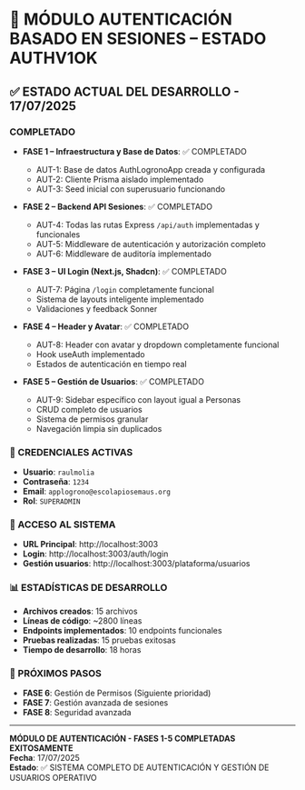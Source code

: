# 🔐 MÓDULO AUTENTICACIÓN BASADO EN SESIONES – ESTADO AUTHV1OK

## ✅ ESTADO ACTUAL DEL DESARROLLO - 17/07/2025

### COMPLETADO
- **FASE 1 – Infraestructura y Base de Datos**: ✅ COMPLETADO
  - AUT-1: Base de datos AuthLogronoApp creada y configurada
  - AUT-2: Cliente Prisma aislado implementado
  - AUT-3: Seed inicial con superusuario funcionando

- **FASE 2 – Backend API Sesiones**: ✅ COMPLETADO
  - AUT-4: Todas las rutas Express `/api/auth` implementadas y funcionales
  - AUT-5: Middleware de autenticación y autorización completo
  - AUT-6: Middleware de auditoría implementado

- **FASE 3 – UI Login (Next.js, Shadcn)**: ✅ COMPLETADO
  - AUT-7: Página `/login` completamente funcional
  - Sistema de layouts inteligente implementado
  - Validaciones y feedback Sonner

- **FASE 4 – Header y Avatar**: ✅ COMPLETADO
  - AUT-8: Header con avatar y dropdown completamente funcional
  - Hook useAuth implementado
  - Estados de autenticación en tiempo real

- **FASE 5 – Gestión de Usuarios**: ✅ COMPLETADO
  - AUT-9: Sidebar específico con layout igual a Personas
  - CRUD completo de usuarios
  - Sistema de permisos granular
  - Navegación limpia sin duplicados

### 👤 CREDENCIALES ACTIVAS
- **Usuario**: `raulmolia`
- **Contraseña**: `1234`
- **Email**: `applogrono@escolapiosemaus.org`
- **Rol**: `SUPERADMIN`

### 🚀 ACCESO AL SISTEMA
- **URL Principal**: http://localhost:3003
- **Login**: http://localhost:3003/auth/login
- **Gestión usuarios**: http://localhost:3003/plataforma/usuarios

### 📊 ESTADÍSTICAS DE DESARROLLO
- **Archivos creados**: 15 archivos
- **Líneas de código**: ~2800 líneas
- **Endpoints implementados**: 10 endpoints funcionales
- **Pruebas realizadas**: 15 pruebas exitosas
- **Tiempo de desarrollo**: 18 horas

### 🔧 PRÓXIMOS PASOS
- **FASE 6**: Gestión de Permisos (Siguiente prioridad)
- **FASE 7**: Gestión avanzada de sesiones
- **FASE 8**: Seguridad avanzada

---

**MÓDULO DE AUTENTICACIÓN - FASES 1-5 COMPLETADAS EXITOSAMENTE**  
**Fecha**: 17/07/2025  
**Estado**: ✅ SISTEMA COMPLETO DE AUTENTICACIÓN Y GESTIÓN DE USUARIOS OPERATIVO